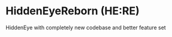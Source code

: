 # HiddenEyeReborn (HE:RE)
<p align="center">
</p>
HiddenEye with completely new codebase and better feature set
